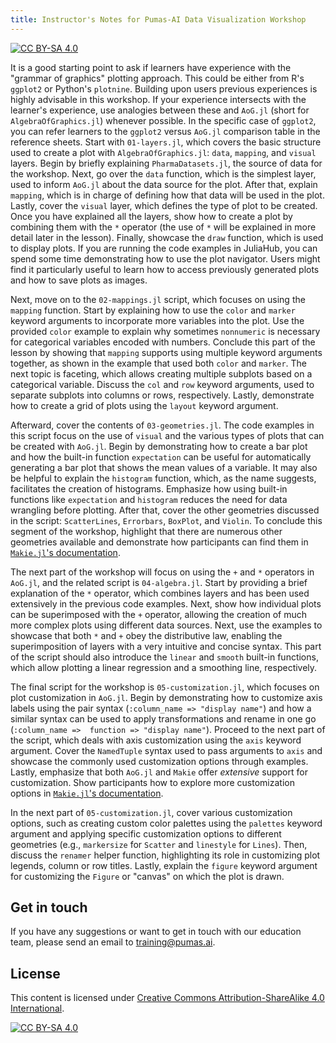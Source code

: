 ```yaml
---
title: Instructor's Notes for Pumas-AI Data Visualization Workshop
---
```


[![CC BY-SA 4.0](https://img.shields.io/badge/License-CC%20BY--SA%204.0-lightgrey.svg)](http://creativecommons.org/licenses/by-sa/4.0/)

It is a good starting point to ask if learners have experience with the "grammar of graphics" plotting approach.
This could be either from R's `ggplot2` or Python's `plotnine`.
Building upon users previous experiences is highly advisable in this workshop.
If your experience intersects with the learner's experience,
use analogies between these and `AoG.jl` (short for `AlgebraOfGraphics.jl`) whenever possible.
In the specific case of `ggplot2`, you can refer learners to the `ggplot2` versus `AoG.jl` comparison table in the reference sheets.
Start with `01-layers.jl`, which covers the basic structure used to create a plot with `AlgebraOfGraphics.jl`: `data`, `mapping`, and `visual` layers.
Begin by briefly explaining `PharmaDatasets.jl`, the source of data for the workshop. Next, go over the `data` function, which is the simplest layer, used to 
inform `AoG.jl` about the data source for the plot. After that, explain `mapping`, which is in charge of defining how that data 
will be used in the plot. Lastly, cover the `visual` layer, which defines the type of plot to be created. Once you have explained all the layers, show how to 
create a plot by combining them with the `*` operator (the use of `*` will be explained in more detail later in the lesson). Finally, showcase the `draw` 
function, which is used to display plots. If you are running the code examples in JuliaHub, you can spend some time demonstrating how to use the plot 
navigator. Users might find it particularly useful to learn how to access previously generated plots and how to save plots as images.

Next, move on to the `02-mappings.jl` script, which focuses on using the `mapping` function. Start by explaining how to use the `color` and `marker` keyword 
arguments to incorporate more variables into the plot. Use the provided `color` example to explain why sometimes `nonnumeric` is necessary for categorical 
variables encoded with numbers. Conclude this part of the lesson by showing that `mapping` supports using multiple keyword arguments together, as shown in the 
example that used both `color` and `marker`. The next topic is faceting, which allows creating multiple subplots based on a categorical variable. Discuss the 
`col` and `row` keyword arguments, used to separate subplots into columns or rows, respectively. Lastly, demonstrate how to create a grid of plots using the 
`layout` keyword argument. 

Afterward, cover the contents of `03-geometries.jl`. The code examples in this script focus on the use of `visual` and the various types of plots that can be 
created with `AoG.jl`. Begin by demonstrating how to create a bar plot and how the built-in function `expectation` can be useful for automatically generating a 
bar plot that shows the mean values of a variable. It may also be helpful to explain the `histogram` function, which, as the name suggests, facilitates the creation of histograms. Emphasize how using built-in functions like `expectation` and `histogram` reduces the need for data wrangling before plotting. After 
that, cover the other geometries discussed in the script: `ScatterLines`, `Errorbars`, `BoxPlot`, and `Violin`. To conclude this segment of the workshop, 
highlight that there are numerous other geometries available and demonstrate how participants can find them in 
[`Makie.jl`'s documentation](https://docs.makie.org/stable/examples/plotting_functions/index.html#plotting_functions).

The next part of the workshop will focus on using the `+` and `*` operators in `AoG.jl`, and the related script is `04-algebra.jl`. Start by providing a brief 
explanation of the `*` operator, which combines layers and has been used extensively in the previous code examples. Next, show how individual plots can be 
superimposed with the `+` operator, allowing the creation of much more complex plots using different data sources. Next, use the examples to showcase that both 
`*` and `+` obey the distributive law, enabling the superimposition of layers with a very intuitive and concise syntax. This part of the script should also 
introduce the `linear` and `smooth` built-in functions, which allow plotting a linear regression and a smoothing line, respectively.


The final script for the workshop is `05-customization.jl`, which focuses on plot customization in `AoG.jl`. Begin by demonstrating how to customize axis labels 
using the pair syntax (`:column_name => "display name"`) and how a similar syntax can be used to apply transformations and rename in one go (`:column_name => 
function => "display name"`). Proceed to the next part of the script, which deals with axis customization using the `axis` keyword argument. Cover the 
`NamedTuple` syntax used to pass arguments to `axis` and showcase the commonly used customization options through examples. Lastly, emphasize that both `AoG.jl` 
and `Makie` offer *extensive* support for customization. Show participants how to explore more customization options in [`Makie.jl`'s 
documentation](https://docs.makie.org/stable/examples/blocks/axis/index.html#attributes).

In the next part of `05-customization.jl`, cover various customization options, such as creating custom color palettes using the `palettes` keyword argument and 
applying specific customization options to different geometries (e.g., `markersize` for `Scatter` and `linestyle` for `Lines`). Then, discuss the `renamer` 
helper function, highlighting its role in customizing plot legends, column or row titles. Lastly, explain the `figure` keyword argument for customizing the 
`Figure` or "canvas" on which the plot is drawn.

## Get in touch

If you have any suggestions or want to get in touch with our education team,
please send an email to <training@pumas.ai>.

## License

This content is licensed under [Creative Commons Attribution-ShareAlike 4.0 International](http://creativecommons.org/licenses/by-sa/4.0/).

[![CC BY-SA 4.0](https://licensebuttons.net/l/by-sa/4.0/88x31.png)](http://creativecommons.org/licenses/by-sa/4.0/)
